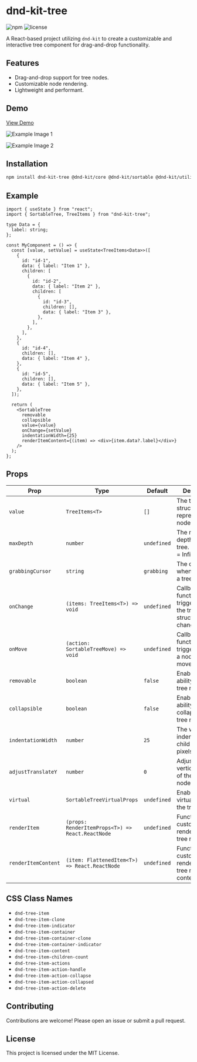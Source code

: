# dnd-kit-tree

![npm](https://img.shields.io/npm/v/dnd-kit-tree)
![license](https://img.shields.io/npm/l/dnd-kit-tree)

A React-based project utilizing `dnd-kit` to create a customizable and interactive tree component for drag-and-drop
functionality.

## Features

- Drag-and-drop support for tree nodes.
- Customizable node rendering.
- Lightweight and performant.

## Demo

[View Demo](https://vojtechseidler.github.io/dnd-kit-tree/?path=/story/stories-sortabletree--default)

![Example Image 1](https://raw.githubusercontent.com/vojtechseidler/dnd-kit-tree/refs/heads/main/image-1.jpg)

![Example Image 2](https://raw.githubusercontent.com/vojtechseidler/dnd-kit-tree/refs/heads/main/image-2.jpg)

## Installation

```bash
npm install dnd-kit-tree @dnd-kit/core @dnd-kit/sortable @dnd-kit/utilities
```

## Example

```tsx
import { useState } from "react";
import { SortableTree, TreeItems } from "dnd-kit-tree";

type Data = {
  label: string;
};

const MyComponent = () => {
  const [value, setValue] = useState<TreeItems<Data>>([
    {
      id: "id-1",
      data: { label: "Item 1" },
      children: [
        {
          id: "id-2",
          data: { label: "Item 2" },
          children: [
            {
              id: "id-3",
              children: [],
              data: { label: "Item 3" },
            },
          ],
        },
      ],
    },
    {
      id: "id-4",
      children: [],
      data: { label: "Item 4" },
    },
    {
      id: "id-5",
      children: [],
      data: { label: "Item 5" },
    },
  ]);

  return (
    <SortableTree
      removable
      collapsible
      value={value}
      onChange={setValue}
      indentationWidth={25}
      renderItemContent={(item) => <div>{item.data?.label}</div>}
    />
  );
};
```

## Props

| Prop                | Type                                             | Default     | Description                                                  |
|---------------------|--------------------------------------------------|-------------|--------------------------------------------------------------|
| `value`             | `TreeItems<T>`                                   | `[]`        | The tree data structure representing the nodes.              |
| `maxDepth`          | `number`                                         | `undefined` | The maximum depth of the tree. (undefined = Infinity)        |
| `grabbingCursor`    | `string`                                         | `grabbing`  | The cursor style when dragging a tree node.                  |
| `onChange`          | `(items: TreeItems<T>) => void`                  | `undefined` | Callback function triggered when the tree structure changes. |
| `onMove`            | `(action: SortableTreeMove) => void`             | `undefined` | Callback function triggered when a node is moved.            |
| `removable`         | `boolean`                                        | `false`     | Enables the ability to remove tree nodes.                    |
| `collapsible`       | `boolean`                                        | `false`     | Enables the ability to collapse/expand tree nodes.           |
| `indentationWidth`  | `number`                                         | `25`        | The width of indentation for child nodes in pixels.          |
| `adjustTranslateY`  | `number`                                         | `0`         | Adjusts the vertical position of the dragged node.           |
| `virtual`           | `SortableTreeVirtualProps`                       | `undefined` | Enables virtualization of the tree.                          |
| `renderItem`        | `(props: RenderItemProps<T>) => React.ReactNode` | `undefined` | Function to customize the rendering of tree nodes.           |
| `renderItemContent` | `(item: FlattenedItem<T>) => React.ReactNode`    | `undefined` | Function to customize the rendering of tree node content.    |

## CSS Class Names

- `dnd-tree-item`
- `dnd-tree-item-clone`
- `dnd-tree-item-indicator`
- `dnd-tree-item-container`
- `dnd-tree-item-container-clone`
- `dnd-tree-item-container-indicator`
- `dnd-tree-item-content`
- `dnd-tree-item-children-count`
- `dnd-tree-item-actions`
- `dnd-tree-item-action-handle`
- `dnd-tree-item-action-collapse`
- `dnd-tree-item-action-collapsed`
- `dnd-tree-item-action-delete`

## Contributing

Contributions are welcome! Please open an issue or submit a pull request.

## License

This project is licensed under the MIT License.
